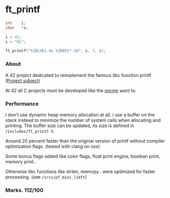# ft_printf


```c
int    i;
char   *s;

i = 42;
s = "Hi";

ft_printf("%{BLUE}.4s %{RED}*.1d", s, 7, i);
```

### About

A 42 project dedicated to reimplement the famous libc function printf ([Project subject](resources/ft_printf.en.pdf))

At 42 all C projects must be developed like the [norme](resources/norme.en.pdf) want to.



### Performance

I don't use dynamic heap memory allocation at all, i use a buffer on the stack instead to minimize the number of system calls when allocating and printing. The buffer size can be updated, its size is defined in `/includes/ft_printf.h`.

Around 20 percent faster than the original version of printf without compiler optimization flags. (tested with clang on osx)

Some bonus flags added like color flags, float print engine, boolean print, memory print..

Otherwise libc functions like strlen, memcpy.. were optimized for faster processing. (see `/srcs/pf_mini_libft`)


### Marks. 112/100
